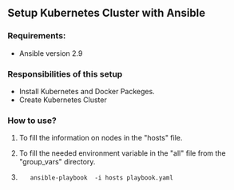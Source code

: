 ## Setup Kubernetes Cluster with Ansible

### Requirements:
* Ansible version 2.9


### Responsibilities of this setup

* Install Kubernetes and Docker Packeges.
* Create Kubernetes Cluster

### How to use?

1. To fill the information on nodes in the "hosts" file.  

2. To fill the needed environment variable in the "all" file from the "group_vars" directory.  

3. ``` 
      ansible-playbook  -i hosts playbook.yaml
